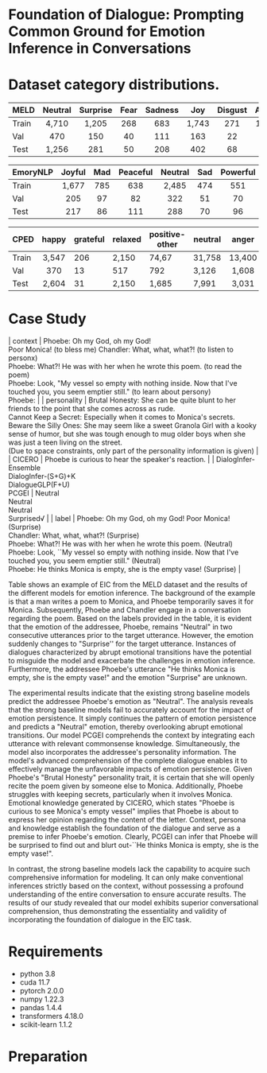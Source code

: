 # Foundation of Dialogue: Prompting Common Ground for Emotion Inference in Conversations

# Dataset category distributions.

| MELD  | Neutral | Surprise | Fear | Sadness |  Joy  | Disgust | Anger | Total |
|-------|:-------:|:--------:|:----:|:-------:|:-----:|:-------:|:-----:|:-----:|
| Train |  4,710  |   1,205  |  268 |   683   | 1,743 |   271   | 1,109 | 9,989 |
| Val   |   470   |    150   |  40  |   111   |  163  |    22   |  153  | 1,109 |
| Test  |  1,256  |    281   |  50  |   208   |  402  |    68   |  345  | 2,610 |

| EmoryNLP | Joyful | Mad | Peaceful | Neutral | Sad | Powerful | Scared | Total |
|----------|:------:|:---:|:--------:|:-------:|:---:|:--------:|:------:|:-----:|
| Train    |  1,677 | 785 |    638   |  2,485  | 474 |    551   |   941  | 7,551 |
| Val      |   205  |  97 |    82    |   322   |  51 |    70    |   127  |  954  |
| Test     |   217  |  86 |    111   |   288   |  70 |    96    |   116  |  984  |


| CPED  | happy | grateful | relaxed | positive-other | neutral |  anger | sadness |  fear | depress | disgust | astonished | worried | negative-other |  Total |
|-------|:-----:|----------|---------|----------------|---------|:------:|---------|:-----:|:-------:|---------|:----------:|:-------:|:--------------:|:------:|
| Train | 3,547 |    206   |  2,150  |      74,67     |  31,758 | 13,400 |  2,217  | 1,980 |  9,817  |  1,353  |    2,430   |  6,142  |      9,881     | 94,188 |
| Val   |  370  |    13    |   517   |       792      |  3,126  |  1,608 |   274   |  117  |  1,446  |   198   |     313    |   661   |      1,702     | 11,138 |
| Test  | 2,604 |    31    |  2,150  |      1,685     |  7,991  |  3,031 |   530   |  872  |  2,792  |   435   |    1,433   |  1,489  |      2,395     | 27,439 |

# Case Study

| context                                                                     | Phoebe: Oh my God, oh my God!<br/>Poor Monica! (to bless me) Chandler: What, what, what?! (to listen to personx)<br/>Phoebe: What?! He was with her when he wrote this poem. (to read the poem)<br/>Phoebe: Look, "My vessel so empty with nothing inside. Now that I've touched you, you seem emptier still." (to learn about persony) <br/> Phoebe:                                                                                               |
| personality                                                                 | Brutal Honesty: She can be quite blunt to her friends to the point that she comes across as rude.<br/>Cannot Keep a Secret: Especially when it comes to Monica's secrets.<br/>Beware the Silly Ones: She may seem like a sweet Granola Girl with a kooky sense of humor, but she was tough enough to mug older boys when she was just a teen living on the street.<br/>(Due to space constraints, only part of the personality information is given) |
| CICERO                                                                      | Phoebe is curious to hear the speaker's reaction.                                                                                                                                                                                                                                                                                                                                                                                                    |
| DialogInfer-Ensemble<br/>DialogInfer-(S+G)+K<br/>DialogueGLP(F+U)<br/>PCGEI | Neutral<br/>Neutral<br/>Neutral<br/>Surprised√                                                                                                                                                                                                                                                                                                                                                                                                       |
| label                                                                       | Phoebe: Oh my God, oh my God! Poor Monica! (Surprise)<br/>Chandler: What, what, what?! (Surprise)<br/>Phoebe: What?! He was with her when he wrote this poem. (Neutral)<br/>Phoebe: Look, ``My vessel so empty with nothing inside. Now that I've touched you, you seem emptier still." (Neutral)<br/> Phoebe: He thinks Monica is empty, she is the empty vase! (Surprise)                                                                          |

Table shows an example of EIC from the MELD dataset and the results of the different models for emotion inference. The background of the example is that a man writes a poem to Monica, and Phoebe temporarily saves it for Monica. Subsequently, Phoebe and Chandler engage in a conversation regarding the poem. Based on the labels provided in the table, it is evident that the emotion of the addressee, Phoebe, remains "Neutral" in two consecutive utterances prior to the target utterance. However, the emotion suddenly changes to "Surprise'' for the target utterance. Instances of dialogues characterized by abrupt emotional transitions have the potential to misguide the model and exacerbate the challenges in emotion inference. Furthermore, the addressee Phoebe's utterance "He thinks Monica is empty, she is the empty vase!" and the emotion "Surprise" are unknown.

The experimental results indicate that the existing strong baseline models predict the addressee Phoebe's emotion as "Neutral". The analysis reveals that the strong baseline models fail to accurately account for the impact of emotion persistence. It simply continues the pattern of emotion persistence and predicts a "Neutral" emotion, thereby overlooking abrupt emotional transitions. Our model PCGEI comprehends the context by integrating each utterance with relevant commonsense knowledge. Simultaneously, the model also incorporates the addressee's personality information. The model's advanced comprehension of the complete dialogue enables it to effectively manage the unfavorable impacts of emotion persistence. Given Phoebe's "Brutal Honesty" personality trait, it is certain that she will openly recite the poem given by someone else to Monica. Additionally, Phoebe struggles with keeping secrets, particularly when it involves Monica. Emotional knowledge generated by CICERO, which states "Phoebe is curious to see Monica's empty vessel" implies that Phoebe is about to express her opinion regarding the content of the letter. Context, persona and knowledge establish the foundation of the dialogue and serve as a premise to infer Phoebe's emotion. Clearly, PCGEI can infer that Phoebe will be surprised to find out and blurt out-``He thinks Monica is empty, she is the empty vase!".

In contrast, the strong baseline models lack the capability to acquire such comprehensive information for modeling. It can only make conventional inferences strictly based on the context, without possessing a profound understanding of the entire conversation to ensure accurate results. The results of our study revealed that our model exhibits superior conversational comprehension, thus demonstrating the essentiality and validity of incorporating the foundation of dialogue in the EIC task.


# Requirements
* python 3.8
* cuda 11.7
* pytorch 2.0.0
* numpy 1.22.3
* pandas 1.4.4
* transformers 4.18.0
* scikit-learn 1.1.2
# Preparation
